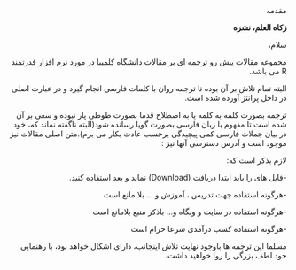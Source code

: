 <html dir="rtl">
مقدمه
</html>

<b>زکاه العلم، نشره</b>

سلام،

مجموعه مقالات پیش رو ترجمه ای بر مقالات دانشگاه کلمیبا در مورد نرم افزار قدرتمند R می باشد.

البته تمام تلاش بر آن بوده تا ترجمه روان با کلمات فارسی انجام گیرد و در عبارت اصلی در داخل پرانتز آورده شده است.

ترجمه بصورت کلمه به کلمه یا به اصطلاح قدما بصورت طوطی پار نبوده و سعی بر آن شده است تا مفهوم با زبان فارسی بصورت گویا رسانده شود(البته ناگفته نماند که، خود در بیان جملات فارسی کمی پیچیدگی برحسب عادت بکار می برم).متن اصلی مقالات نیز موجود است و آدرس دسترسی آنها نیز :

لازم بذکر است که:

-فایل های را باید ابتدا دریافت (Download) نماید و بعد استفاده کنید.

-هرگونه استفاده جهت تدریس ، آموزش و ... بلا مانع است

-هرگونه استفاده در سایت و وبگاه و... باذکر منبع بلامانع است

-هرگونه استفاده کسب درآمدی شرعا حرام است

مسلما این ترجمه ها باوجود نهایت تلاش اینجانب، دارای اشکال خواهد بود، با رهنمایی خود لطف بزرگی را روا خواهید داشت.


